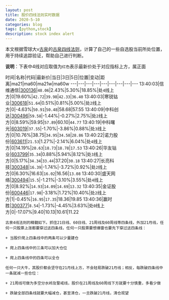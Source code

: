 ```yaml
---
layout: post
title: 股价四线法则实时数据
date: 2020-5-10
categories: blog
tags: [python,stock]
description: stock index alert
---
```



本文根据雪球大v[古泉](https://xueqiu.com/u/7148646888)的[古泉四线法则](https://xueqiu.com/7148646888/130498192)，计算了自己的一些自选股当前所处位置，用于持续追踪验证，帮助自己进行判断。

**说明**：下表中4线对应取值为`红色`表示最新价处于对应指标上方，属正面

时间|名称|代码|最新价|当日|3日|5日|位置|变动|距离|ma21|ma60|ma21w|ma60w
---|---|---|---|---|---|---|---|---
13:40:03|信维通信|[300136](https://xueqiu.com/S/SZ300136)|`48.06`|2.43%|5.30%|18.85%|处`4`线上方|0|19.60%|`42.72`|`39.98`|`42.33`|`36.40`
13:40:03|寒锐钴业|[300618](https://xueqiu.com/S/SZ300618)|`51.64`|0.51%|0.81%|5.00%|处`2`线上方|0|-4.63%|`50.91`|`50.48`|58.68|57.55
13:40:09|中科创达|[300496](https://xueqiu.com/S/SZ300496)|`59.58`|-1.44%|-0.27%|2.75%|处`2`线上方|0|8.59%|59.95|`57.89`|60.10|`44.77`
13:40:19|中科曙光|[603019](https://xueqiu.com/S/SH603019)|`37.55`|-1.70%|-3.86%|0.88%|处`3`线上方|0|10.76%|38.75|`34.95`|`34.58`|`28.86`
13:40:22|诺力股份|[603611](https://xueqiu.com/S/SH603611)|`21.53`|1.27%|-2.14%|6.04%|处`4`线上方|0|14.19%|`20.63`|`18.73`|`18.78`|`17.53`
13:40:26|华友钴业|[603799](https://xueqiu.com/S/SH603799)|`35.34`|0.88%|5.94%|8.12%|处`3`线上方|0|5.17%|`34.34`|`33.44`|37.20|`30.18`
13:40:27|长亮科技|[300348](https://xueqiu.com/S/SZ300348)|`16.39`|-1.74%|-3.72%|0.92%|处`2`线上方|0|6.30%|16.63|`16.02`|16.56|`13.08`
13:40:30|盛天网络|[300494](https://xueqiu.com/S/SZ300494)|`15.5`|-1.21%|-3.10%|3.55%|处`4`线上方|0|8.92%|`14.93`|`14.09`|`14.69`|`13.32`
13:40:35|金证股份|[600446](https://xueqiu.com/S/SH600446)|`17.98`|-3.18%|1.72%|10.40%|处`2`线上方|1|-0.45%|`16.95`|`17.35`|18.36|19.85
13:40:36|赢时胜|[300377](https://xueqiu.com/S/SZ300377)|`8.54`|-1.73%|-4.45%|3.63%|处`0`线上方|0|-17.07%|9.40|10.13|10.61|11.22

```
古泉4线法则的精髓如下。抓住21日线、60日线、21周线及60周线等四条线，外加21月线，任何一只股票上涨都要穿过这四条线，任何一只股票要想爆雷也要先下穿过这四条线：

+ 当股价爬上四条线中的两条可以少量建仓

+ 爬上四条线中的三条可以加大仓位

+ 爬上四条线中的四条可以全仓

任何一只大牛，其股价都会坚守在21月线上方，不会轻易跌破21月线；相反，每跌破四条线中一条就减一些仓位：

+ 21周线可做为多空分水岭及警戒线，股价在21周线及60周线下方就要十分慎重，多看少做

+ 跌破全部四条线就要大幅减仓，甚至清仓，一旦跌破21月线，清仓观望
```